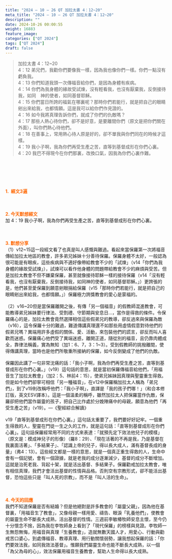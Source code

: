 ```yaml
---
title: "2024 – 10 – 26 QT 加拉太書 4：12~20"
meta_title: "2024 – 10 – 26 QT 加拉太書 4：12~20"
description: ""
date: 2024-10-26 00:00:55
weight: 16883
feature_image: 
categories: ["QT 2024"]
tags: ["QT 2024"]
draft: false
---
```


<blockquote>加拉太書 4：12~20<br />
4：12 弟兄們，我勸你們要像我一樣，因為我也像你們一樣。你們一點沒有虧負我。<br />
4：13 你們知道我頭一次傳福音給你們，是因為身體有疾病。<br />
4：14 你們為我身體的緣故受試煉，沒有輕看我，也沒有厭棄我，反倒接待我，如同　神的使者，如同基督耶穌。<br />
4：15 你們當日所誇的福氣在哪裏呢？那時你們若能行，就是把自己的眼睛剜出來給我，也都情願。這是我可以給你們作見證的。<br />
4：16 如今我將真理告訴你們，就成了你們的仇敵嗎？<br />
4：17 那些人熱心待你們，卻不是好意，是要離間你們（原文是把你們關在外面），叫你們熱心待他們。<br />
4：18 在善事上，常用熱心待人原是好的，卻不單我與你們同在的時候才這樣。<br />
4：19 我小子啊，我為你們再受生產之苦，直等到基督成形在你們心裏。<br />
4：20 我巴不得現今在你們那裏，改換口氣，因我為你們心裏作難。</blockquote><br />
&nbsp;<br />
<br />
&nbsp;<br />
<br />
<span style="color: #ff6600;"><strong>1.  經文3遍</strong></span><br />
<br />
&nbsp;<br />
<br />
<span style="color: #ff6600;"><strong>2. 今天默想經文<br />
</strong></span>加 4：19 我小子啊，我為你們再受生產之苦，直等到基督成形在你們心裏。<br />
<br />
&nbsp;<br />
<br />
<strong><span style="color: #ff6600;">3. 默想分享<br />
</span></strong>（1）v12~15這一段經文看了也真是叫人感慨與難過。看起來當保羅第一次將福音傳給加拉太地區的教會，許多弟兄姊妹十分善待保羅。保羅身體不太好，一般認為很可能是有眼疾，這些疾病與不適好像帶給教會不少的「試煉」（v14「你們為我身體的緣故受試煉」），試煉可以看作他身體的問題帶給教會不少的麻煩與受苦。但是加拉太教會不但不嫌棄保羅，甚至就像接待耶穌一樣的接待保羅（v14「沒有輕看我，也沒有厭棄我，反倒接待我，如同神的使者，如同基督耶穌。」）更誇張的是，他們甚至愛保羅到願意剜眼捐給保羅（v15「那時你們若能行，就是把自己的眼睛剜出來給我，也都情願。」）保羅極力誇獎教會的愛心是蒙福的。<br />
<br />
（2）v16~20但是當保羅離開之後，有傳「另一個福音」的假教師混進教會，可能教導弟兄姊妹要行律法、受割禮、守節期與安息日…，當作是得救的條件。令保羅痛心的是，加拉太教會竟然選擇相信這些假弟兄的教導，卻反過來與保羅為敵（v16），這令保羅十分的難過，難道傳講真理還不如那些用虛情假意對待他們的假弟兄嗎？異端用許多虛假的關係、愛、活動，來包裝他們的謊言，卻反而叫人喜歡而迷惑。保羅痛心他們受了異端迷惑，離開正道，隨從別的福音，且仍靠肉體成全，靠律法稱義，實為無知（加1：6、7，3：1~3）。受到假教師的挑撥離間，使得傳講真理，當時也是他們所敬重所接納的保羅，如今反倒變成了他們的仇敵。<br />
<br />
保羅因此講了一句非常沈痛的話：「我小子啊，我為你們再受生產之苦，直等到基督成形在你們心裏。」（v19）這句話的意思，就是當初保羅傳福音給他們，「用福音生了加拉太教會」（加2：5、林前4：15），使弟兄姊妹因真理與聖靈重生得救。但是如今他們卻寧可相信「另一種福音」，在v12中保羅稱加拉太人稱為「弟兄們」，到了v19則改稱呼他們：「我小子啊」，直譯是「我的孩子們哪！」（和合本修訂版，英文ESV譯本）。這是一個溫柔的稱呼，雖然加拉太人把保羅當作仇敵，保羅卻把他們當作屬靈的孩子，把自己比作處於分娩陣痛中的母親，願意為他們「再受生產之苦」（v19）。—《聖經綜合解讀》<br />
<br />
v19「直等到基督成形在你們心裏。」這句話太重要了，我們要好好記牢。一個重生得救的人，聖靈在門徒一生之久的工作，就是這句話：「直等到基督成形在你們心裏」。這句話保羅經常用不同的方式來表達：「就預先定下效法他兒子的模樣」（原文是：模成神兒子的形像）（羅8：29）、「現在活著的不再是我，乃是基督在我裏面活著」、「多結果子」、「認識上帝的兒子，得以長大成人，滿有基督長成的身量」（弗4：13）。這些經文都是一樣的意思，就是一個真正重生得救的人，生命中會有一個記號，會有一個證據，就是老我的成分逐漸減少，基督的成分不斷增加。這就是治死老我、背起十架，就是活出基督、多結果子。保羅勸戒加拉太教會，唯有相信真理，我們才會活出基督的性情與品格。否則空有宗教形式，卻不能活出基督，恐怕這些只是「叫人死的宗教」，而不是「叫人活的生命」。<br />
<br />
&nbsp;<br />
<br />
<strong style="font-size: inherit;"><span style="color: #ff6600;">4. 今天的回應<br />
</span></strong>我們不知道保羅是否有結婚？但是他絕對是許多教會的「屬靈父親」，因為他在基督裏，「用福音生了教會」，又像母親一樣用愛、禱告、眼淚「乳養他們」，使教會的屬靈生命不斷長大成熟，活出基督的性情。三週前李敏椿牧師安息主懷，至今仍十分懷念不捨，因為我在李牧師身上看到了「現代保羅」的榜樣與見證。李牧師一生無怨無悔，用福音與真理「生養教會」，造就無數天國人才，用愛心、行動與勸戒苦口婆心，到處傳福音、教導真理、用行動關懷弱勢，讓我想起保羅的話：「你們要效法我，如同我效法基督」。惟願我們屬靈生命也能不斷長大成熟，以一個「為父為母的心」，效法保羅用福音生養教會，幫助人生命得以長大成熟。<br />
<br />
&nbsp;<br />
<br />
&nbsp;<br />
<br />
<strong style="font-size: inherit;"><span style="color: #ff6600;"> </span></strong>
        